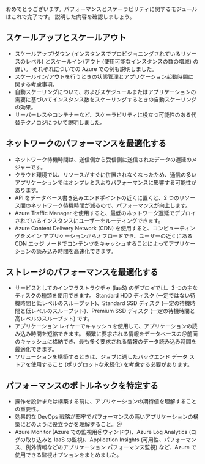 おめでとうございます。パフォーマンスとスケーラビリティに関するモジュールはこれで完了です。 説明した内容を確認しましょう。

## <a name="scaling-up-and-scaling-out"></a>スケールアップとスケールアウト

- スケールアップ/ダウン (インスタンスでプロビジョニングされているリソースのレベル) とスケールイン/アウト (使用可能なインスタンスの数の増減) の違い。 それぞれについての Azure での例も説明しました。
- スケールイン/アウトを行うときの状態管理とアプリケーション起動時間に関する考慮事項。
- 自動スケーリングについて、およびスケジュールまたはアプリケーションの需要に基づいてインスタンス数をスケーリングするときの自動スケーリングの効果。
- サーバーレスやコンテナーなど、スケーラビリティに役立つ可能性のある代替テクノロジについて説明しました。

## <a name="optimize-network-performance"></a>ネットワークのパフォーマンスを最適化する

- ネットワーク待機時間は、送信側から受信側に送信されたデータの遅延のメジャーです。
- クラウド環境では、リソースがすぐに併置されなくなったため、通信の多いアプリケーションではオンプレミスよりパフォーマンスに影響する可能性があります。
- API をデータベース書き込みエンドポイントの近くに置くと、2 つのリソース間のネットワーク待機時間が減るので、パフォーマンスが向上します。
- Azure Traffic Manager を使用すると、最低のネットワーク遅延でデプロイされているインスタンスにユーザーをルーティングできます。
- Azure Content Delivery Network (CDN) を使用すると、コンピューティングをメイン アプリケーションからオフロードでき、ユーザーの近くにある CDN エッジ ノードでコンテンツをキャッシュすることによってアプリケーションの読み込み時間を高速化できます。

## <a name="optimize-storage-performance"></a>ストレージのパフォーマンスを最適化する

- サービスとしてのインフラストラクチャ (IaaS) のデプロイでは、3 つの主なディスクの種類を使用できます。 Standard HDD ディスク (一定ではない待機時間と低レベルのスループット)、Standard SSD ディスク (一定の待機時間と低レベルのスループット)、Premium SSD ディスク (一定の待機時間と高レベルのスループット) です。
- アプリケーション レイヤーでキャッシュを使用して、アプリケーションの読み込み時間を短縮できます。 頻繁に要求される情報をデータベースの＠前面のキャッシュに格納でき、最も多く要求される情報のデータ読み込み時間を最適化できます。
- ソリューションを構築するときは、ジョブに適したバックエンド データ ストアを使用すること (ポリグロットな永続化) を考慮する必要があります。

## <a name="identify-performance-bottlenecks"></a>パフォーマンスのボトルネックを特定する

- 操作を設計または構築する前に、アプリケーションの期待値を理解することの重要性。
- 効果的な DevOps 戦略が堅牢でパフォーマンスの高いアプリケーションの構築にどのように役立つかを理解すること。＠
- Azure Monitor (Azure での監視用＠ウィンドウ)、Azure Log Analytics (ログの取り込みと IaaS の監視)、Application Insights (可用性、パフォーマンス、例外情報などのアプリケーション パフォーマンス監視) など、Azure で使用できる監視オプションをまとめました。

